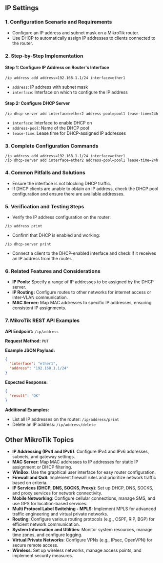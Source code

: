 ## IP Settings

### 1. Configuration Scenario and Requirements

- Configure an IP address and subnet mask on a MikroTik router.
- Use DHCP to automatically assign IP addresses to clients connected to the router.

### 2. Step-by-Step Implementation

#### Step 1: Configure IP Address on Router's Interface

```
/ip address add address=192.168.1.1/24 interface=ether1
```

- `address`: IP address with subnet mask
- `interface`: Interface on which to configure the IP address

#### Step 2: Configure DHCP Server

```
/ip dhcp-server add interface=ether2 address-pool=pool1 lease-time=24h
```

- `interface`: Interface to enable DHCP on
- `address-pool`: Name of the DHCP pool
- `lease-time`: Lease time for DHCP-assigned IP addresses

### 3. Complete Configuration Commands

```
/ip address add address=192.168.1.1/24 interface=ether1
/ip dhcp-server add interface=ether2 address-pool=pool1 lease-time=24h
```

### 4. Common Pitfalls and Solutions

- Ensure the interface is not blocking DHCP traffic.
- If DHCP clients are unable to obtain an IP address, check the DHCP pool configuration and ensure there are available addresses.

### 5. Verification and Testing Steps

- Verify the IP address configuration on the router:
```
/ip address print
```

- Confirm that DHCP is enabled and working:
```
/ip dhcp-server print
```

- Connect a client to the DHCP-enabled interface and check if it receives an IP address from the router.

### 6. Related Features and Considerations

- **IP Pools:** Specify a range of IP addresses to be assigned by the DHCP server.
- **IP Routing:** Configure routes to other networks for internet access or inter-VLAN communication.
- **MAC Server:** Map MAC addresses to specific IP addresses, ensuring consistent IP assignments.

### 7. MikroTik REST API Examples

**API Endpoint:** `/ip/address`

**Request Method:** `PUT`

**Example JSON Payload:**

```json
{
  "interface": "ether1",
  "address": "192.168.1.1/24"
}
```

**Expected Response:**

```json
{
  "result": "OK"
}
```

**Additional Examples:**

- List all IP addresses on the router: `/ip/address/print`
- Delete an IP address: `/ip/address/delete`

## Other MikroTik Topics

- **IP Addressing (IPv4 and IPv6)**: Configure IPv4 and IPv6 addresses, subnets, and gateway settings.
- **MAC Server**: Map MAC addresses to IP addresses for static IP assignment or DHCP filtering.
- **WinBox**: Use the graphical user interface for easy router configuration.
- **Firewall and QoS**: Implement firewall rules and prioritize network traffic based on criteria.
- **IP Services (DHCP, DNS, SOCKS, Proxy)**: Set up DHCP, DNS, SOCKS, and proxy services for network connectivity.
- **Mobile Networking**: Configure cellular connections, manage SMS, and use GPS for location-based services.
- **Multi Protocol Label Switching - MPLS**: Implement MPLS for advanced traffic engineering and virtual private networks.
- **Routing**: Configure various routing protocols (e.g., OSPF, RIP, BGP) for efficient network communication.
- **System Information and Utilities**: Monitor system resources, manage time zones, and configure logging.
- **Virtual Private Networks**: Configure VPNs (e.g., IPsec, OpenVPN) for secure remote access.
- **Wireless**: Set up wireless networks, manage access points, and implement security measures.